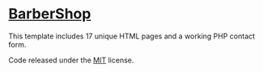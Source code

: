 # [BarberShop](about.html)

 This template includes 17 unique HTML pages and a working PHP contact form.






 Code released under the [MIT](https://github.com/BlackrockDigital/startbootstrap-modern-business/blob/gh-pages/LICENSE) license.
